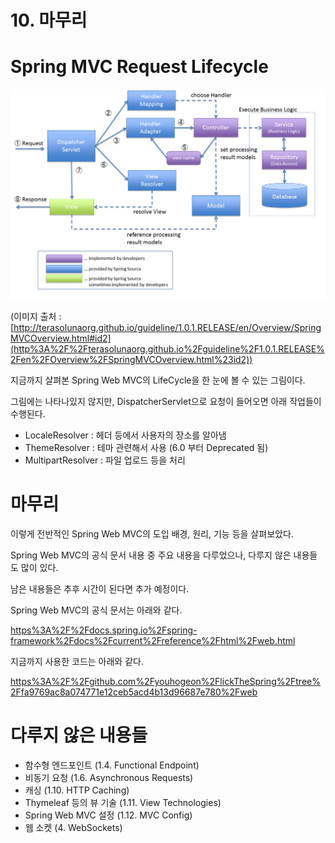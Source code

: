 # 10. 마무리

# Spring MVC Request Lifecycle

![Untitled](10%20%EB%A7%88%EB%AC%B4%EB%A6%AC%2FUntitled.png)

(이미지 출처 : [http://terasolunaorg.github.io/guideline/1.0.1.RELEASE/en/Overview/SpringMVCOverview.html#id2](http%3A%2F%2Fterasolunaorg.github.io%2Fguideline%2F1.0.1.RELEASE%2Fen%2FOverview%2FSpringMVCOverview.html%23id2))

지금까지 살펴본 Spring Web MVC의 LifeCycle을 한 눈에 볼 수 있는 그림이다.

그림에는 나타나있지 않지만, DispatcherServlet으로 요청이 들어오면 아래 작업들이 수행된다.

- LocaleResolver : 헤더 등에서 사용자의 장소를 알아냄
- ThemeResolver : 테마 관련해서 사용 (6.0 부터 Deprecated 됨)
- MultipartResolver : 파일 업로드 등을 처리

# 마무리

이렇게 전반적인 Spring Web MVC의 도입 배경, 원리, 기능 등을 살펴보았다.

Spring Web MVC의 공식 문서 내용 중 주요 내용을 다루었으나, 다루지 않은 내용들도 많이 있다.

남은 내용들은 추후 시간이 된다면 추가 예정이다.

Spring Web MVC의 공식 문서는 아래와 같다.

[https%3A%2F%2Fdocs.spring.io%2Fspring-framework%2Fdocs%2Fcurrent%2Freference%2Fhtml%2Fweb.html](https://docs.spring.io/spring-framework/docs/current/reference/html/web.html)

지금까지 사용한 코드는 아래와 같다.

[https%3A%2F%2Fgithub.com%2Fyouhogeon%2FlickTheSpring%2Ftree%2Ffa9769ac8a074771e12ceb5acd4b13d96687e780%2Fweb](https://github.com/youhogeon/lickTheSpring/tree/fa9769ac8a074771e12ceb5acd4b13d96687e780/web)

# 다루지 않은 내용들

- 함수형 엔드포인트 (1.4. Functional Endpoint)
- 비동기 요청 (1.6. Asynchronous Requests)
- 캐싱 (1.10. HTTP Caching)
- Thymeleaf 등의 뷰 기술 (1.11. View Technologies)
- Spring Web MVC 설정 (1.12. MVC Config)
- 웹 소켓 (4. WebSockets)